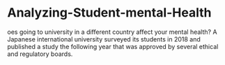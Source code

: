 # Analyzing-Student-mental-Health
oes going to university in a different country affect your mental health? A Japanese international university surveyed its students in 2018 and published a study the following year that was approved by several ethical and regulatory boards.
